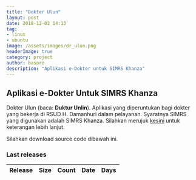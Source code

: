 ```yaml
---
title: "Dokter Ulun"
layout: post
date: 2018-12-02 14:13
tag:
- linux
- ubuntu
image: /assets/images/dr_ulun.png
headerImage: true
category: project
author: basoro
description: "Aplikasi e-Dokter untuk SIMRS Khanza"
---
```


## Aplikasi e-Dokter Untuk SIMRS Khanza

Dokter Ulun (baca: <b>Duktur Unlin</b>). Aplikasi yang diperuntukan bagi dokter yang bekerja di RSUD H. Damanhuri dalam pelayanan. Syaratnya SIMRS yang digunakan adalah SIMRS Khanza. Silahkan merujuk <a href="https://basoro.id/simrs-khanza/">kesini</a> untuk keterangan lebih lanjut. 

Silahkan download source code dibawah ini.

<h3>Last releases<span class="total-downloads"></span></h3>
<table class="table-downloads">
  <thead>
    <tr>
      <th>Release</th>
      <th>Size</th>
      <th class="none">Count</th>
      <th class="none">Date</th>
      <th class="none">Days</th>
    </tr>
  </thead>
  <tbody>
  </tbody>
</table>
<script src="https://ajax.googleapis.com/ajax/libs/jquery/3.1.1/jquery.min.js"></script>
<script src="https://cdnjs.cloudflare.com/ajax/libs/moment.js/2.22.2/moment.js"></script>
<script src="/assets/js/dokter-ulun.js"></script>
